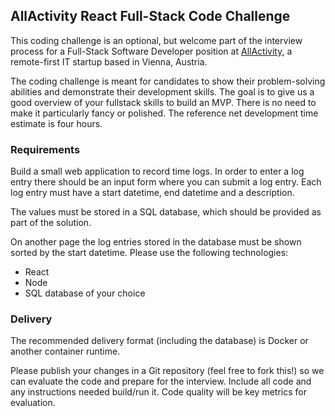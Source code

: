 ## AllActivity React Full-Stack Code Challenge
This coding challenge is an optional, but welcome part of the interview process for a Full-Stack Software Developer position at [AllActivity](https://www.allactivity.com), a remote-first IT startup based in Vienna, Austria.

The coding challenge is meant for candidates to show their problem-solving abilities and demonstrate their development skills. The goal is to give us a good overview of your fullstack skills to build an MVP. There is no need to make it particularly fancy or polished. The reference net development time estimate is four hours.

### Requirements
Build a small web application to record time logs. In order to enter a log entry there should be an input form where you can submit a log entry. Each log entry must have a start datetime, end datetime and a description.

The values must be stored in a SQL database, which should be provided as part of the solution.

On another page the log entries stored in the database must be shown sorted by the start datetime.
Please use the following technologies:
+ React
+ Node
+ SQL database of your choice

### Delivery
The recommended delivery format (including the database) is Docker or another container runtime.

Please publish your changes in a Git repository (feel free to fork this!) so we can evaluate the code and prepare for the interview. Include all code and any instructions needed build/run it. Code quality will be key metrics for evaluation.
